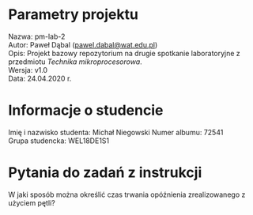 # Parametry projektu

Nazwa: pm-lab-2  
Autor: Paweł Dąbal (pawel.dabal@wat.edu.pl)  
Opis: Projekt bazowy repozytorium na drugie spotkanie laboratoryjne z przedmiotu _Technika mikroprocesorowa_.  
Wersja: v1.0  
Data: 24.04.2020 r.

# Informacje o studencie

Imię i nazwisko studenta: Michał Niegowski 
Numer albumu: 72541  
Grupa studencka: WEL18DE1S1

# Pytania do zadań z instrukcji

W jaki sposób można określić czas trwania
opóźnienia zrealizowanego z użyciem pętli?

